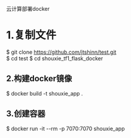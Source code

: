 云计算部署docker  
# 1.复制文件  
$ git clone https://github.com/jtshinn/test.git  
$ cd test 
$ cd shouxie_tf1_flask_docker  
## 2.构建docker镜像  
$ docker build -t shouxie_app .  
## 3.创建容器  
$ docker run -it --rm -p 7070:7070 shouxie_app  
